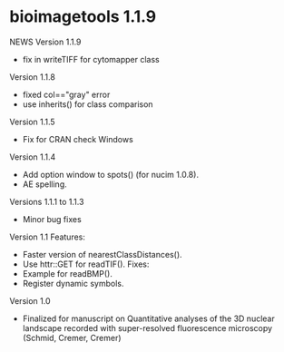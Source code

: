# bioimagetools 1.1.9

NEWS
Version 1.1.9
* fix in writeTIFF for cytomapper class

Version 1.1.8
* fixed col=="gray" error
* use inherits() for class comparison

Version 1.1.5
* Fix for CRAN check Windows

Version 1.1.4
* Add option window to spots() (for nucim 1.0.8).
* AE spelling.

Versions 1.1.1 to 1.1.3
* Minor bug fixes

Version 1.1
Features:
* Faster version of nearestClassDistances(). 
* Use httr::GET for readTIF().
Fixes:
* Example for readBMP(). 
* Register dynamic symbols.

Version 1.0
* Finalized for manuscript on Quantitative analyses of the 3D nuclear landscape recorded with super-resolved fluorescence microscopy (Schmid, Cremer, Cremer)
